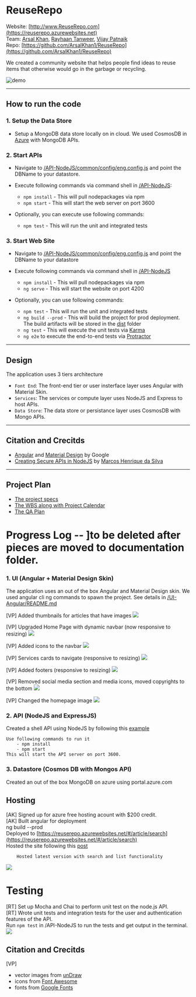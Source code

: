 # ReuseRepo

 Website: [http://www.ReuseRepo.com](https://reuserepo.azurewebsites.net)  
 Team: [Arsal Khan](https://github.com/ArsalKhan1), [Rayhaan Tanweer](https://github.com/RayhaanT), [Vijay Patnaik](https://github.com/VijayTheGr8)  
 Repo: [https://github.com/ArsalKhan1/ReuseRepo](https://github.com/ArsalKhan1/ReuseRepo)  
  
 We created a community website that helps people find ideas to reuse items that otherwise would go in the garbage or recycling.
 
   ![demo](images/demo.gif) 

---

## How to run the code

### 1. Setup the Data Store
+ Setup a MongoDB data store locally on in cloud. We used CosmosDB in [Azure](https://portal.azure.com) with MongoDB APIs.

### 2. Start APIs
+ Navigate to [/API-NodeJS/common/config/eng.config.js](/API-NodeJS/common/config/eng.config.js) and point the DBName to your datastore. 
+ Execute following commands via command shell in [/API-NodeJS](/API-NodeJS]): 
    - `npm install` - This will pull nodepackages via npm
    - `npm start`   - This will start the web server on port 3600

+ Optionally, you can execute use following commands:
    - `npm test`    - This will run the unit and integrated tests

### 3. Start Web Site
+ Navigate to [/API-NodeJS/common/config/eng.config.js](/API-NodeJS/common/config/eng.config.js) and point the DBName to your datastore 
+ Execute following commands via command shell in [/API-NodeJS](/API-NodeJS])  
    - `npm install` - This will pull nodepackages via npm
    - `ng serve`    - This will start the website on port 4200

+ Optionally, you can use following commands:
    - `npm test`    - This will run the unit and integrated tests
    - `ng build --prod` - This will build the project for prod deployment. The build artifacts will be stored in the [dist](/UI-Angular/dist) folder
    - `ng test`     - This will execute the unit tests via [Karma](https://karma-runner.github.io)
    - `ng e2e` to execute the end-to-end tests via [Protractor](http://www.protractortest.org/)

---

## Design
The application uses 3 tiers architecture
+ `Font End`: The front-end tier or user insterface layer uses Angular with Material Skin.
+ `Services`: The services or compute layer uses NodeJS and Express to host APIs.
+ `Data Store`: The data store or persistance layer uses CosmosDB with Mongo APIs.

---

## Citation and Crecitds
   + [Angular](https://angular.io/) and [Material Design](https://material.io/design) by Google
   + [Creating Secure APIs in NodeJS](https://www.toptal.com/nodejs/secure-rest-api-in-nodejs) by [Marcos Henrique da Silva](https://github.com/makinhs)

---

## Project Plan  
   + [The project specs](TBD)
   + [The WBS along with Project Calendar](/Documentation/ProjectPlan.md) 
   + [The QA Plan](TBD)
  
 
# Progress Log -- ]to be deleted after pieces are moved to documentation folder.
### 1. UI (Angular + Material Design Skin)
   The application uses an out of the box Angular and Material Design skin. We used angular cli ng commands to spawn the project. See details in [/UI-Angular/README.md](UI-Angular/README.md)
   
   [VP] Added thumbnails for articles that have images
   ![](images/thumbnail.png) 
   
   [VP] Upgraded Home Page with dynamic navbar (now responsive to resizing)
   ![](images/homepage.gif)
   
   [VP] Added icons to the navbar
   ![](images/homepage2.0.png)
   
   [VP] Services cards to navigate (responsive to resizing)
   ![](images/cards.gif)
   
   [VP] Added footers (responsive to resizing)
   ![](images/footers.gif)
   
   [VP] Removed social media section and media icons, moved copyrights to the bottom
   ![](images/footer2.0.png)
   
   [VP] Changed the homepage image
   ![](images/homepage3.0.png)

### 2. API (NodeJS and ExpressJS)
   Created a shell API using NodeJS by following this [example](https://www.toptal.com/nodejs/secure-rest-api-in-nodejs)  
   
    Use following commands to run it  
        - npm install  
        - npm start  
    This will start the API server on port 3600. 
 
### 3. Datastore (Cosmos DB with Mongos API)
   Created an out of the box MongoDB on azure using portal.azure.com

## Hosting
   [AK] Signed up for azure free hosting acount with $200 credit.  
   [AK] Built angular for deployment  
        ng build --prod  
        Deployed to [https://reuserepo.azurewebsites.net/#/article/search](https://reuserepo.azurewebsites.net/#/article/search)  
        Hosted the site following this [post](https://www.c-sharpcorner.com/article/easily-deploy-angular-app-to-azure-from-visual-studio-code/)         

        Hosted latest version with search and list functionality 
   ![](images/6-reuserepo-azurewebsite.png) 
   
   
# Testing
   [RT] Set up Mocha and Chai to perform unit test on the node.js API.  
   [RT] Wrote unit tests and integration tests for the user and authentication features of the API.  
        Run `npm test` in /API-NodeJS to run the tests and get output in the terminal.  
   ![](images/testing.PNG)
   

   
## Citation and Crecitds
   [VP] 
   - vector images from [unDraw](https://undraw.co/)
   - icons from [Font Awesome](https://fontawesome.com/)
   - fonts from [Google Fonts](https://fonts.google.com/specimen/Kumbh+Sans)
